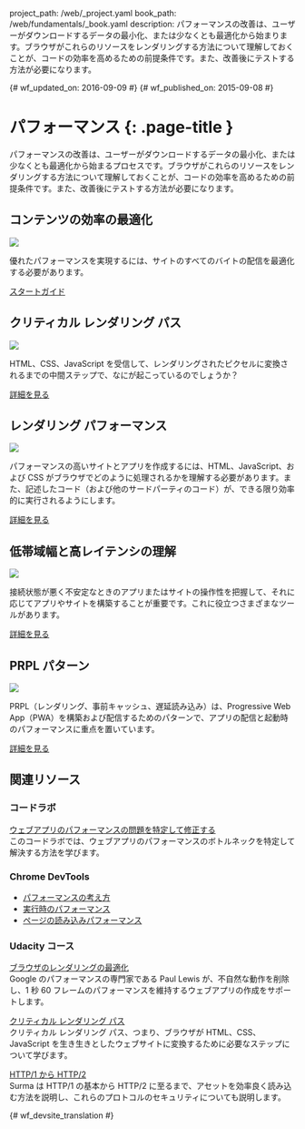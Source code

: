 project_path: /web/_project.yaml
book_path: /web/fundamentals/_book.yaml
description: パフォーマンスの改善は、ユーザーがダウンロードするデータの最小化、または少なくとも最適化から始まります。ブラウザがこれらのリソースをレンダリングする方法について理解しておくことが、コードの効率を高めるための前提条件です。また、改善後にテストする方法が必要になります。 

{# wf_updated_on: 2016-09-09 #}
{# wf_published_on: 2015-09-08 #}

#  パフォーマンス {: .page-title }

パフォーマンスの改善は、ユーザーがダウンロードするデータの最小化、または少なくとも最適化から始まるプロセスです。ブラウザがこれらのリソースをレンダリングする方法について理解しておくことが、コードの効率を高めるための前提条件です。また、改善後にテストする方法が必要になります。 

##  コンテンツの効率の最適化

<img src="images/oce.png" class="attempt-right" style="max-height: 200px;">

優れたパフォーマンスを実現するには、サイトのすべてのバイトの配信を最適化する必要があります。

[スタートガイド](optimizing-content-efficiency/)

<div style="clear:both;"></div>

##  クリティカル レンダリング パス

<img src="images/crp.png" class="attempt-right">

HTML、CSS、JavaScript を受信して、レンダリングされたピクセルに変換されるまでの中間ステップで、なにが起こっているのでしょうか？

[詳細を見る](critical-rendering-path/)

<div style="clear:both;"></div>

##  レンダリング パフォーマンス

<img src="images/rend.png" class="attempt-right">

パフォーマンスの高いサイトとアプリを作成するには、HTML、JavaScript、および CSS がブラウザでどのように処理されるかを理解する必要があります。また、記述したコード（および他のサードパーティのコード）が、できる限り効率的に実行されるようにします。

[詳細を見る](rendering/)

<div style="clear:both;"></div>

##  低帯域幅と高レイテンシの理解

<img src="images/low.png" class="attempt-right">

接続状態が悪く不安定なときのアプリまたはサイトの操作性を把握して、それに応じてアプリやサイトを構築することが重要です。これに役立つさまざまなツールがあります。

[詳細を見る](poor-connectivity/)

<div style="clear:both;"></div>

##  PRPL パターン

<img src="images/prpl.png" class="attempt-right">

PRPL（レンダリング、事前キャッシュ、遅延読み込み）は、Progressive Web App（PWA）を構築および配信するためのパターンで、アプリの配信と起動時のパフォーマンスに重点を置いています。



[詳細を見る](prpl-pattern/)

<div style="clear:both;"></div>


##  関連リソース

###  コードラボ

[ウェブアプリのパフォーマンスの問題を特定して修正する](/web/fundamentals/getting-started/codelabs/web-perf/)<br>
このコードラボでは、ウェブアプリのパフォーマンスのボトルネックを特定して解決する方法を学びます。

### Chrome DevTools

* [パフォーマンスの考え方](/web/tools/chrome-devtools/evaluate-performance/timeline-tool)
* [実行時のパフォーマンス](/web/tools/chrome-devtools/rendering-tools/)
* [ページの読み込みパフォーマンス](/web/tools/chrome-devtools/network-performance/resource-loading)


###  Udacity コース

[ブラウザのレンダリングの最適化](https://www.udacity.com/course/browser-rendering-optimization--ud860)<br>
Google のパフォーマンスの専門家である Paul Lewis が、不自然な動作を削除し、1 秒 60 フレームのパフォーマンスを維持するウェブアプリの作成をサポートします。


[クリティカル レンダリング パス](https://www.udacity.com/course/website-performance-optimization--ud884)<br>
クリティカル レンダリング パス、つまり、ブラウザが HTML、CSS、JavaScript を生き生きとしたウェブサイトに変換するために必要なステップについて学びます。


[HTTP/1 から HTTP/2](https://www.udacity.com/course/client-server-communication--ud897)<br>
Surma は HTTP/1 の基本から HTTP/2 に至るまで、アセットを効率良く読み込む方法を説明し、これらのプロトコルのセキュリティについても説明します。
<div style="clear:both;"></div>





{# wf_devsite_translation #}
